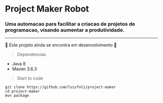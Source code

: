 # Project Maker Robot
### Uma automacao para facilitar a criacao de projetos de programacao, visando aumentar a produtividade.

---

🚧  Este projeto ainda se encontra em desenvolvimento 🚧 

> Dependencias 
* Java 8
* Maven 3.6.3

> Start to code
```
git clone https://github.com/luizfoli/project-maker
cd project-maker
mvn package
```

